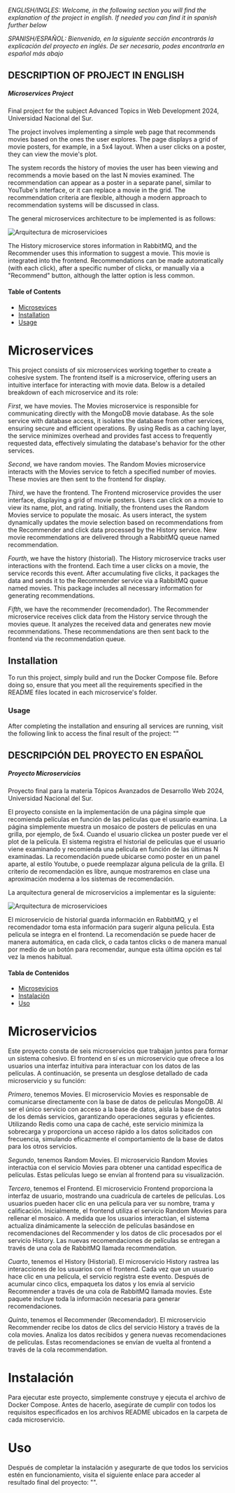 *ENGLISH/INGLES: Welcome, in the following section you will find the explanation of the project in english. If needed you can find it in spanish further below*

*SPANISH/ESPAÑOL: Bienvenido, en la siguiente sección encontrarás la explicación del proyecto en inglés. De ser necesario, podes encontrarla en español más abajo*

## DESCRIPTION OF PROJECT IN ENGLISH ##

##### Microservices Project 
Final project for the subject Advanced Topics in Web Development 2024, Universidad Nacional del Sur.

The project involves implementing a simple web page that recommends movies based on the ones the user explores. The page displays a grid of movie posters, for example, in a 5x4 layout. When a user clicks on a poster, they can view the movie's plot.

The system records the history of movies the user has been viewing and recommends a movie based on the last N movies examined. The recommendation can appear as a poster in a separate panel, similar to YouTube's interface, or it can replace a movie in the grid. The recommendation criteria are flexible, although a modern approach to recommendation systems will be discussed in class.

The general microservices architecture to be implemented is as follows:

![Arquitectura de microservicioes](assets/arquitectura.png)

The History microservice stores information in RabbitMQ, and the Recommender uses this information to suggest a movie. This movie is integrated into the frontend. Recommendations can be made automatically (with each click), after a specific number of clicks, or manually via a "Recommend" button, although the latter option is less common.

#### Table of Contents
- [Microsevices](#microservices)
- [Installation](#installation)
- [Usage](#usage)

# Microservices
This project consists of six microservices working together to create a cohesive system. The frontend itself is a microservice, offering users an intuitive interface for interacting with movie data. Below is a detailed breakdown of each microservice and its role:

*First*, we have movies. 
The Movies microservice is responsible for communicating directly with the MongoDB movie database. As the sole service with database access, it isolates the database from other services, ensuring secure and efficient operations. By using Redis as a caching layer, the service minimizes overhead and provides fast access to frequently requested data, effectively simulating the database's behavior for the other services.

*Second*, we have random movies. 
The Random Movies microservice interacts with the Movies service to fetch a specified number of movies. These movies are then sent to the frontend for display. 

*Third*, we have the frontend. 
The Frontend microservice provides the user interface, displaying a grid of movie posters. Users can click on a movie to view its name, plot, and rating. Initially, the frontend uses the Random Movies service to populate the mosaic. As users interact, the system dynamically updates the movie selection based on recommendations from the Recommender and click data processed by the History service. New movie recommendations are delivered through a RabbitMQ queue named recommendation.

*Fourth*, we have the history (historial). 
The History microservice tracks user interactions with the frontend. Each time a user clicks on a movie, the service records this event. After accumulating five clicks, it packages the data and sends it to the Recommender service via a RabbitMQ queue named movies. This package includes all necessary information for generating recommendations.

*Fifth*, we have the recommender (recomendador). 
The Recommender microservice receives click data from the History service through the movies queue. It analyzes the received data and generates new movie recommendations. These recommendations are then sent back to the frontend via the recommendation queue.

## Installation
To run this project, simply build and run the Docker Compose file. Before doing so, ensure that you meet all the requirements specified in the README files located in each microservice's folder.

### Usage
After completing the installation and ensuring all services are running, visit the following link to access the final result of the project: ""



## DESCRIPCIÓN DEL PROYECTO EN ESPAÑOL ##

##### Proyecto Microservicios
Proyecto final para la materia Tópicos Avanzados de Desarrollo Web 2024, Universidad Nacional del Sur.

El proyecto consiste en la implementación de una página simple que recomienda películas en función de las peliculas que el usuario examina. La página simplemente muestra un mosaico de posters de peliculas en una grilla, por ejemplo, de 5x4. Cuando el usuario clickea un poster puede ver el plot de la película. 
El sistema registra el historial de películas que el usuario viene examinando y recomienda una pelicula en función de las últimas N examinadas. La recomendación puede ubicarse como poster en un panel aparte, al estilo Youtube, o puede reemplazar alguna pelicula de la grilla. El criterio de recomendación es libre, aunque mostraremos en clase una aproximación moderna a los sistemas de recomendación. 

La arquitectura general de microservicios a implementar es la siguiente:

![Arquitectura de microservicioes](assets/arquitectura.png)

El microservicio de historial guarda información en RabbitMQ, y el recomendador toma esta información para sugerir alguna película. Esta pelicula se integra en el frontend. La recomendación se puede hacer de manera automática, en cada click, o cada tantos clicks o de manera manual por medio de un botón para recomendar, aunque esta última opción es tal vez la menos habitual. 

#### Tabla de Contenidos
- [Microsevicios](#microservicios)
- [Instalación](#instalacion)
- [Uso](#uso)

# Microservicios
Este proyecto consta de seis microservicios que trabajan juntos para formar un sistema cohesivo. El frontend en sí es un microservicio que ofrece a los usuarios una interfaz intuitiva para interactuar con los datos de las películas. A continuación, se presenta un desglose detallado de cada microservicio y su función:

*Primero*, tenemos Movies.
El microservicio Movies es responsable de comunicarse directamente con la base de datos de películas MongoDB. Al ser el único servicio con acceso a la base de datos, aísla la base de datos de los demás servicios, garantizando operaciones seguras y eficientes. Utilizando Redis como una capa de caché, este servicio minimiza la sobrecarga y proporciona un acceso rápido a los datos solicitados con frecuencia, simulando eficazmente el comportamiento de la base de datos para los otros servicios.

*Segundo*, tenemos Random Movies.
El microservicio Random Movies interactúa con el servicio Movies para obtener una cantidad específica de películas. Estas películas luego se envían al frontend para su visualización.

*Tercero*, tenemos el Frontend.
El microservicio Frontend proporciona la interfaz de usuario, mostrando una cuadrícula de carteles de películas. Los usuarios pueden hacer clic en una película para ver su nombre, trama y calificación. Inicialmente, el frontend utiliza el servicio Random Movies para rellenar el mosaico. A medida que los usuarios interactúan, el sistema actualiza dinámicamente la selección de películas basándose en recomendaciones del Recommender y los datos de clic procesados por el servicio History. Las nuevas recomendaciones de películas se entregan a través de una cola de RabbitMQ llamada recommendation.

*Cuarto*, tenemos el History (Historial).
El microservicio History rastrea las interacciones de los usuarios con el frontend. Cada vez que un usuario hace clic en una película, el servicio registra este evento. Después de acumular cinco clics, empaqueta los datos y los envía al servicio Recommender a través de una cola de RabbitMQ llamada movies. Este paquete incluye toda la información necesaria para generar recomendaciones.

*Quinto*, tenemos el Recommender (Recomendador).
El microservicio Recommender recibe los datos de clics del servicio History a través de la cola movies. Analiza los datos recibidos y genera nuevas recomendaciones de películas. Estas recomendaciones se envían de vuelta al frontend a través de la cola recommendation.

# Instalación
Para ejecutar este proyecto, simplemente construye y ejecuta el archivo de Docker Compose. Antes de hacerlo, asegúrate de cumplir con todos los requisitos especificados en los archivos README ubicados en la carpeta de cada microservicio.

# Uso
Después de completar la instalación y asegurarte de que todos los servicios estén en funcionamiento, visita el siguiente enlace para acceder al resultado final del proyecto: "".